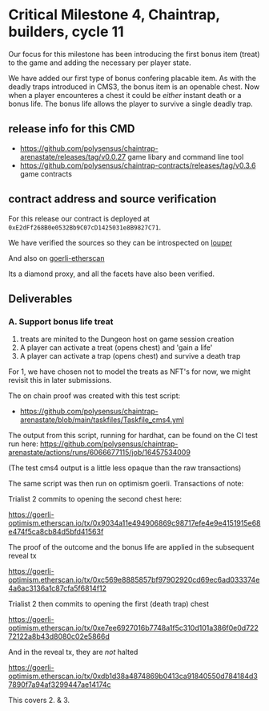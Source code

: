 # Critical Milestone 4, Chaintrap, builders, cycle 11

Our focus for this milestone has been introducing the first bonus item (treat)
to the game and adding the necessary per player state.

We have added our first type of bonus confering placable item. As with the deadly traps introduced in CMS3, the bonus item is an openable chest. Now when a player encounteres a chest it could be *either* instant death or a bonus life. The bonus life allows the player to survive a single deadly trap.

## release info for this CMD

- https://github.com/polysensus/chaintrap-arenastate/releases/tag/v0.0.27 game libary and command line tool
- https://github.com/polysensus/chaintrap-contracts/releases/tag/v0.3.6 game contracts

## contract address and source verification

For this release our contract is deployed at `0xE2dFf268B0e0532Bb9C07cD1425031e8B9827C71`.

We have verified the sources so they can be introspected on [louper](https://louper.dev/diamond/0xE2dFf268B0e0532Bb9C07cD1425031e8B9827C71?network=optimism_goerli)

And also on [goerli-etherscan](https://goerli-optimism.etherscan.io/address/0xE2dFf268B0e0532Bb9C07cD1425031e8B9827C71)

Its a diamond proxy, and all the facets have also been verified.

## Deliverables

### A. Support bonus life treat

1. treats are minited to the Dungeon host on game session creation
2. A player can activate a treat (opens chest) and 'gain a life'
3. A player can activate a trap (opens chest) and survive a death trap

For 1, we have chosen not to model the treats as NFT's for now, we might revisit this in later submissions.

The on chain proof was created with this test script:

- https://github.com/polysensus/chaintrap-arenastate/blob/main/taskfiles/Taskfile_cms4.yml

The output from this script, running for hardhat, can be found on the CI test run here: https://github.com/polysensus/chaintrap-arenastate/actions/runs/6066677115/job/16457534009

(The test cms4 output is a little less opaque than the raw transactions)

The same script was then run on optimism goerli. Transactions of note:

Trialist 2 commits to opening the second chest here:

https://goerli-optimism.etherscan.io/tx/0x9034a11e494906869c98717efe4e9e4151915e68e474f5ca8cb84d5bfd41563f

The proof of the outcome and the bonus life are applied in the subsequent reveal tx

https://goerli-optimism.etherscan.io/tx/0xc569e8885857bf97902920cd69ec6ad033374e4a6ac3136a1c87cfa5f6814f12

Trialist 2 then commits to opening the first (death trap) chest

https://goerli-optimism.etherscan.io/tx/0xe7ee6927016b7748a1f5c310d101a386f0e0d72272122a8b43d8080c02e5866d

And in the reveal tx, they are *not* halted

https://goerli-optimism.etherscan.io/tx/0xdb1d38a4874869b0413ca91840550d784184d37890f7a94af3299447ae14174c

This covers 2. & 3.
